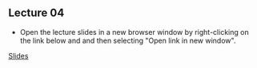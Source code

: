 ## Lecture 04


- Open the lecture slides in a new browser window by right-clicking on the link below and and then selecting "Open link in new window".

[Slides](/assets/lectures/lect04/Lecture_04_noSol.html)                              

